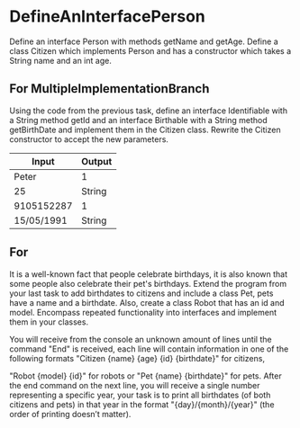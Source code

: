 # DefineAnInterfacePerson

Define an interface Person with methods getName and getAge. Define a class Citizen which implements Person and has a constructor which takes a String name and an int age.

For MultipleImplementationBranch
----------------------------------------

Using the code from the previous task, define an interface Identifiable with a String method getId and an interface Birthable with a String method getBirthDate and implement them in the Citizen class. Rewrite the Citizen constructor to accept the new parameters.


Input  |	Output
-------|---------
Peter  | 1
25     | String
9105152287 | 1
15/05/1991  | String

For
----------------------

It is a well-known fact that people celebrate birthdays, it is also known that some people also celebrate their pet's birthdays. Extend the program from your last task to add birthdates to citizens and include a class Pet, pets have a name and a birthdate. Also, create a class Robot that has an id and model. Encompass repeated functionality into interfaces and implement them in your classes.

You will receive from the console an unknown amount of lines until the command "End" is received,  each line will contain information in one of the following formats "Citizen {name} {age} {id} {birthdate}" for citizens, 

"Robot {model} {id}" for robots or "Pet {name} {birthdate}" for pets. After the end command on the next line, you will receive a single number representing a specific year, your task is to print all birthdates (of both citizens and pets) in that year in the format "{day}/{month}/{year}" (the order of printing doesn’t matter).

